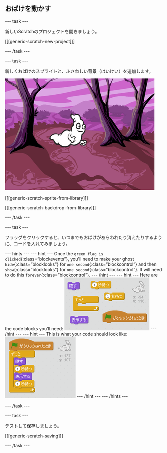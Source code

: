 ## おばけを動かす

\--- task \---

新しいScratchのプロジェクトを開きましょう。

[[[generic-scratch-new-project]]]

\--- /task \---

\--- task \---

新しくおばけのスプライトと、ふさわしい背景（はいけい）を追加します。

![スクリーンショット](images/ghost-ghost.png)

[[[generic-scratch-sprite-from-library]]]

[[[generic-scratch-backdrop-from-library]]]

\--- /task \---

\--- task \---

フラッグをクリックすると、いつまでもおばけがあらわれたり消えたりするように、コードを入れてみましょう。

\--- hints \--- \--- hint \--- Once the `green flag is clicked`{:class=”blockevents”}, you'll need to make your ghost `hide`{:class=”blocklooks”} for `one second`{:class=”blockcontrol”} and then `show`{:class=”blocklooks”} for `one second`{:class=”blockcontrol”}. It will need to do this `forever`{:class=”blockcontrol”}. \--- /hint \--- \--- hint \--- Here are the code blocks you'll need: ![screenshot](images/ghost-appear-blocks.png) \--- /hint \--- \--- hint \--- This is what your code should look like: ![screenshot](images/ghost-appear-code.png) \--- /hint \--- \--- /hints \---

\--- /task \---

\--- task \---

テストして保存しましょう。

[[[generic-scratch-saving]]]

\--- /task \---